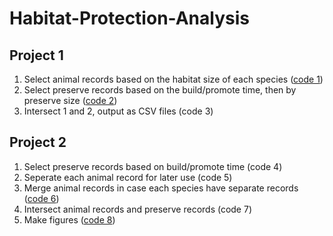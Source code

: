 # Habitat-Protection-Analysis
## Project 1
1. Select animal records based on the habitat size of each species ([code 1](https://github.com/yilunz/Habitat-Protection-Analysis/blob/master/animal_code_use.py))
2. Select preserve records based on the build/promote time, then by preserve size ([code 2](https://github.com/yilunz/Habitat-Protection-Analysis/blob/master/preserve_code.py))
4. Intersect 1 and 2, output as CSV files (code 3)

## Project 2
1. Select preserve records based on build/promote time (code 4)
2. Seperate each animal record for later use (code 5)
3. Merge animal records in case each species have separate records ([code 6](https://github.com/yilunz/Habitat-Protection-Analysis/blob/master/merge.py))
4. Intersect animal records and preserve records (code 7)
5. Make figures ([code 8](https://github.com/yilunz/Habitat-Protection-Analysis/blob/master/figure.R))
